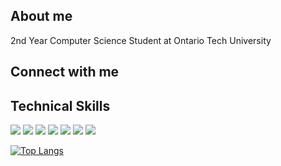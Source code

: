 ## About me

2nd Year Computer Science Student at Ontario Tech University

## Connect with me

## Technical Skills
![](https://img.shields.io/badge/Framework-node.js-informational?style=flat&logo=node.js&logoColor=white)
![](https://img.shields.io/badge/Code-React-informational?style=flat&logo=react&color=61DAFB)
![](https://img.shields.io/badge/Code-JavaScript-informational?style=flat&logo=JavaScript&color=F7DF1E)
![](https://img.shields.io/badge/Code-HTML5-informational?style=flat&logo=HTML5&color=E34F26)
![](https://img.shields.io/badge/Code-Typescript-informational?style=flat&logo=typescript&logoColor=white)
![](https://img.shields.io/badge/Code-Python-informational?style=flat&logo=python&logoColor=yellow)
![](https://img.shields.io/badge/Code-Java-informational?style=flat&logo=java&logoColor=white)


[![Top Langs](https://github-readme-stats.vercel.app/api/top-langs/?username=deepajarout&layout=compact)](https://github.com/jhadenn)

<!---
jhadenn/jhadenn is a ✨ special ✨ repository because its `README.md` (this file) appears on your GitHub profile.
You can click the Preview link to take a look at your changes.
--->
